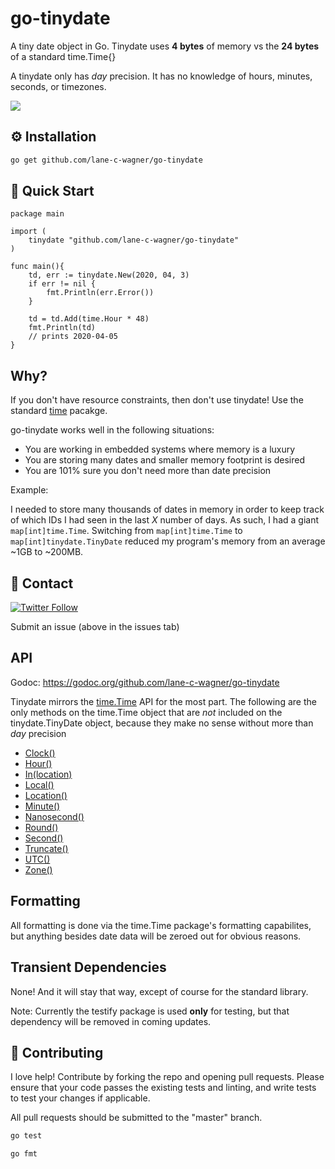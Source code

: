# go-tinydate
A tiny date object in Go. Tinydate uses **4 bytes** of memory vs the **24 bytes** of a standard time.Time{}

A tinydate only has *day* precision. It has no knowledge of hours, minutes, seconds, or timezones.

[![](https://godoc.org/github.com/lane-c-wagner/go-tinydate?status.svg)](https://godoc.org/github.com/lane-c-wagner/go-tinydate)

## ⚙️ Installation

```bash
go get github.com/lane-c-wagner/go-tinydate
```

## 🚀 Quick Start

```golang
package main

import (
    tinydate "github.com/lane-c-wagner/go-tinydate"
)

func main(){
    td, err := tinydate.New(2020, 04, 3)
	if err != nil {
		fmt.Println(err.Error())
    }
    
    td = td.Add(time.Hour * 48)
    fmt.Println(td)
    // prints 2020-04-05
}
```


## Why?

If you don't have resource constraints, then don't use tinydate! Use the standard [time](https://golang.org/pkg/time/) pacakge.

go-tinydate works well in the following situations:

* You are working in embedded systems where memory is a luxury
* You are storing many dates and smaller memory footprint is desired
* You are 101% sure you don't need more than date precision

Example:

I needed to store many thousands of dates in memory in order to keep track of which IDs I had seen in the last *X* number of days. As such, I had a giant `map[int]time.Time`. Switching from `map[int]time.Time` to `map[int]tinydate.TinyDate` reduced my program's memory from an average ~1GB to ~200MB.

## 💬 Contact

[![Twitter Follow](https://img.shields.io/twitter/follow/wagslane.svg?label=Follow%20Wagslane&style=social)](https://twitter.com/intent/follow?screen_name=wagslane)

Submit an issue (above in the issues tab)

## API

Godoc: https://godoc.org/github.com/lane-c-wagner/go-tinydate

Tinydate mirrors the [time.Time](https://golang.org/pkg/time/) API for the most part. The following are the only methods on the time.Time object that are *not* included on the tinydate.TinyDate object, because they make no sense without more than *day* precision

* [Clock()](https://golang.org/pkg/time/#Time.Clock)
* [Hour()](https://golang.org/pkg/time/#Time.Hour)
* [In(location)](https://golang.org/pkg/time/#Time.In)
* [Local()](https://golang.org/pkg/time/#Time.Local)
* [Location()](https://golang.org/pkg/time/#Time.Location)
* [Minute()](https://golang.org/pkg/time/#Time.Minute)
* [Nanosecond()](https://golang.org/pkg/time/#Time.Nanosecond)
* [Round()](https://golang.org/pkg/time/#Time.Round)
* [Second()](https://golang.org/pkg/time/#Time.Second)
* [Truncate()](https://golang.org/pkg/time/#Time.Truncate)
* [UTC()](https://golang.org/pkg/time/#Time.UTC)
* [Zone()](https://golang.org/pkg/time/#Time.Zone)

## Formatting 

All formatting is done via the time.Time package's formatting capabilites, but anything besides date data will be zeroed out for obvious reasons.

## Transient Dependencies

None! And it will stay that way, except of course for the standard library.

Note: Currently the testify package is used **only** for testing, but that dependency will be removed in coming updates.

## 👏 Contributing

I love help! Contribute by forking the repo and opening pull requests. Please ensure that your code passes the existing tests and linting, and write tests to test your changes if applicable.

All pull requests should be submitted to the "master" branch.

```bash
go test
```

```bash
go fmt
```
